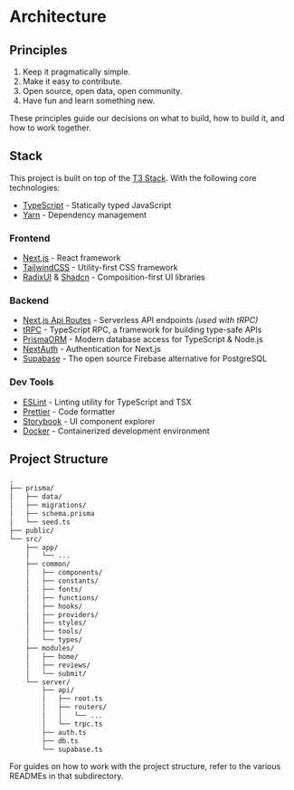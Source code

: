 # Architecture

## Principles

1. Keep it pragmatically simple.
2. Make it easy to contribute.
3. Open source, open data, open community.
4. Have fun and learn something new.

These principles guide our decisions on what to build, how to build it, and how
to work together.

## Stack

This project is built on top of the [T3
Stack](https://create.t3.gg/en/introduction). With the following core
technologies:

- [TypeScript](https://www.typescriptlang.org/) - Statically typed JavaScript
- [Yarn](https://yarnpkg.com/) - Dependency management

### Frontend

- [Next.js](https://nextjs.org/) - React framework
- [TailwindCSS](https://tailwindcss.com/) - Utility-first CSS framework
- [RadixUI](https://www.radix-ui.com/) & [Shadcn](https://shadcn.com/) -
  Composition-first UI libraries

### Backend

- [Next.js Api Routes](https://nextjs.org/docs/api-routes/introduction) -
  Serverless API endpoints _(used with tRPC)_
- [tRPC](https://trpc.io/) - TypeScript RPC, a framework for building type-safe
  APIs
- [PrismaORM](https://www.prisma.io/) - Modern database access for TypeScript &
  Node.js
- [NextAuth](https://next-auth.js.org/) - Authentication for Next.js
- [Supabase](https://supabase.com/) - The open source Firebase alternative for
  PostgreSQL

### Dev Tools

- [ESLint](https://eslint.org/) - Linting utility for TypeScript and TSX
- [Prettier](https://prettier.io/) - Code formatter
- [Storybook](https://storybook.js.org/) - UI component explorer
- [Docker](https://www.docker.com/) - Containerized development environment

## Project Structure

```txt
.
├── prisma/
│   ├── data/
│   ├── migrations/
│   ├── schema.prisma
│   └── seed.ts
├── public/
└── src/
    ├── app/
    │   └── ...
    ├── common/
    │   ├── components/
    │   ├── constants/
    │   ├── fonts/
    │   ├── functions/
    │   ├── hooks/
    │   ├── providers/
    │   ├── styles/
    │   ├── tools/
    │   └── types/
    ├── modules/
    │   ├── home/
    │   ├── reviews/
    │   └── submit/
    └── server/
        ├── api/
        │   ├── root.ts
        │   ├── routers/
        │   │   └── ...
        │   └── trpc.ts
        ├── auth.ts
        ├── db.ts
        └── supabase.ts
```

For guides on how to work with the project structure, refer to the various
READMEs in that subdirectory.
